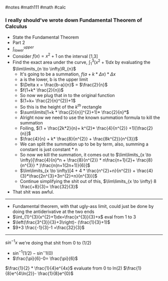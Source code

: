 #notes #math111 #math #calc


### I really should've wrote down Fundamental Theorem of Calculus

- State the Fundamental Theorem
- Part 2
- $\int_{lower}^{upper}$ 
- Consider $f(x)=x^{2}+1$ on the interval \[1,3]
- Find the exact area under the curve, $\int_{1}^{3} (x^{2}+1)dx$ by evaluating the $\lim\limits_{n \to \infty}R_{n}$ 
	- It's going to be a summation, $f(a+k* \Delta x)*\Delta x$ 
	- a is the lower, b is the upper limit
	- $\Delta x = \frac{b-a}{n}$ = $\frac{2}{n}$ 
	- $f(1+k* \frac{2}{n})$
	- So now we plug that in to the original function
	- $(1+k+ \frac{2}{n}^{2})+1$
	- So this is the height of the $k^{th}$ rectangle
	- $\sum\limits[1+k * \frac{2}{n}]^{2}+1)* \frac{2}{n}*$ 
	- Alright now we need to use the known summation formula to kill the summation
	- Foiling, $(1 + \frac{2k*2}{n}+ k^{2}* \frac{4}{n^{2}} +1)[\frac{2}{n}]$
	- $\frac{4}{n} + k* \frac{8}{n^{2}} + \frac{8k^{2}}{n^{3}}$ 
	- We can split the summation up to be by term, also, summing a constant is just constant * n
	- So now we kill the summation, it comes out to $\lim\limits_{x \to \infty}[\frac{4}{n}*n + \frac{8}{n^{2}} * n\frac{n+1}{2}+ \frac{8}{n^{3}} * )\frac{n(n+1(2n+1)}{6}]$
	- $\lim\limits_{x \to \infty}[4 + 4 * \frac{n^{2}+n}{n^{2}} + \frac{4}{3}*\frac{2n^{3}+3n^{2}+n}{n^{3}}]$
	- Continue simplifying the shit out of this, $\lim\limits_{x \to \infty} 8 \frac{+8}{3}= \frac{32}{3}$
- That shit was awful.
---
- Fundamental theorem, with that ugly-ass limit, could just be done by doing the antiderivative at the two ends
- $\int_{1}^{3}(x^{2}+1)dx=\frac{x^{3}}{3}+x$ eval from 1 to 3
- $\left(\frac{3^{3}}{3}+3\right)- (\frac{1}{3}+1)$
- $9+3 \frac{-1}{3}-1 =\frac{32}{3}$



---
$sin^{-1}x$ we're doing that shit from 0 to (1/2)
- $\sin^{-1}(1/2)-\sin^-1(0)$
- $\frac{\pi}{6}-0= \frac{\pi}{6}$

$\frac{1}{2} * \frac{1}{4}e^{4x}$ evaluate from 0 to ln(2)
$\frac{1}{8}e^{4\ln{2}}- \frac{1}{8}e^{0}$ 

